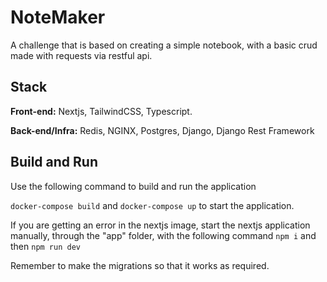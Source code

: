 
# NoteMaker

A challenge that is based on creating a simple notebook, with a basic crud made with requests via restful api.

## Stack

**Front-end:** Nextjs, TailwindCSS, Typescript.

**Back-end/Infra:** Redis, NGINX, Postgres, Django, Django Rest Framework

## Build and Run
Use the following command to build and run the application

`docker-compose build` and `docker-compose up`
to start the application.

If you are getting an error in the nextjs image, start the nextjs application manually, through the "app" folder, with the following command
`npm i`
and then
`npm run dev`

Remember to make the migrations so that it works as required.


